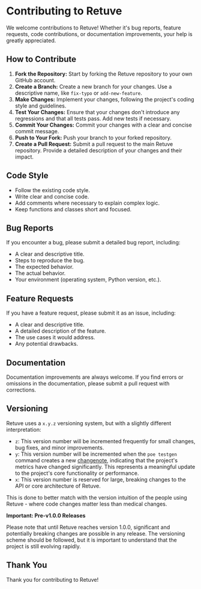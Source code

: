  # Contributing to Retuve

 We welcome contributions to Retuve! Whether it's bug reports, feature requests, code contributions, or documentation improvements, your help is greatly appreciated.

 ## How to Contribute

 1.  **Fork the Repository:** Start by forking the Retuve repository to your own GitHub account.
 2.  **Create a Branch:** Create a new branch for your changes. Use a descriptive name, like `fix-typo` or `add-new-feature`.
 3.  **Make Changes:** Implement your changes, following the project's coding style and guidelines.
 4.  **Test Your Changes:** Ensure that your changes don't introduce any regressions and that all tests pass. Add new tests if necessary.
 5.  **Commit Your Changes:** Commit your changes with a clear and concise commit message.
 6.  **Push to Your Fork:** Push your branch to your forked repository.
 7.  **Create a Pull Request:** Submit a pull request to the main Retuve repository. Provide a detailed description of your changes and their impact.


 ## Code Style

 *   Follow the existing code style.
 *   Write clear and concise code.
 *   Add comments where necessary to explain complex logic.
 *   Keep functions and classes short and focused.


 ## Bug Reports

 If you encounter a bug, please submit a detailed bug report, including:

 *   A clear and descriptive title.
 *   Steps to reproduce the bug.
 *   The expected behavior.
 *   The actual behavior.
 *   Your environment (operating system, Python version, etc.).

 ## Feature Requests

 If you have a feature request, please submit it as an issue, including:

 *   A clear and descriptive title.
 *   A detailed description of the feature.
 *   The use cases it would address.
 *   Any potential drawbacks.


 ## Documentation

 Documentation improvements are always welcome. If you find errors or omissions in the documentation, please submit a pull request with corrections.


 ## Versioning

 Retuve uses a `x.y.z` versioning system, but with a slightly different interpretation:

 *   `z`: This version number will be incremented frequently for small changes, bug fixes, and minor improvements.
 *   `y`: This version number will be incremented when the `poe testgen` command creates a new [changenote](https://github.com/radoss-org/retuve/tree/main/changenotes), indicating that the project's metrics have changed significantly.  This represents a meaningful update to the project's core functionality or performance.
 *   `x`: This version number is reserved for large, breaking changes to the API or core architecture of Retuve.

 This is done to better match with the version intuition of the people using Retuve - where code changes matter less than medical changes.


 **Important: Pre-v1.0.0 Releases**

 Please note that until Retuve reaches version 1.0.0, significant and potentially breaking changes are possible in any release. The versioning scheme should be followed, but it is important to understand that the project is still evolving rapidly.

 ## Thank You

 Thank you for contributing to Retuve!

